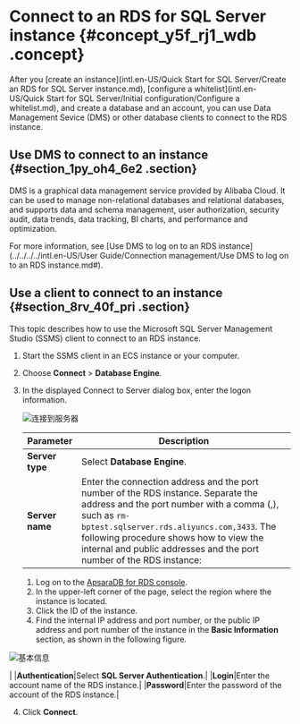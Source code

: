 # Connect to an RDS for SQL Server instance {#concept_y5f_rj1_wdb .concept}

After you [create an instance](intl.en-US/Quick Start for SQL Server/Create an RDS for SQL Server instance.md), [configure a whitelist](intl.en-US/Quick Start for SQL Server/Initial configuration/Configure a whitelist.md), and create a database and an account, you can use Data Management Sevice \(DMS\) or other database clients to connect to the RDS instance.

## Use DMS to connect to an instance {#section_1py_oh4_6e2 .section}

DMS is a graphical data management service provided by Alibaba Cloud. It can be used to manage non-relational databases and relational databases, and supports data and schema management, user authorization, security audit, data trends, data tracking, BI charts, and performance and optimization.

For more information, see [Use DMS to log on to an RDS instance](../../../../intl.en-US/User Guide/Connection management/Use DMS to log on to an RDS instance.md#).

## Use a client to connect to an instance {#section_8rv_40f_pri .section}

This topic describes how to use the Microsoft SQL Server Management Studio \(SSMS\) client to connect to an RDS instance.

1.  Start the SSMS client in an ECS instance or your computer.
2.  Choose **Connect** \> **Database Engine**.
3.  In the displayed Connect to Server dialog box, enter the logon information.

    ![连接到服务器](http://static-aliyun-doc.oss-cn-hangzhou.aliyuncs.com/assets/img/7840/15656778722831_en-US.png)

    |Parameter|Description|
    |---------|-----------|
    |**Server type**|Select **Database Engine**.|
    |**Server name**|Enter the connection address and the port number of the RDS instance. Separate the address and the port number with a comma \(,\), such as `rm-bptest.sqlserver.rds.aliyuncs.com,3433`. The following procedure shows how to view the internal and public addresses and the port number of the RDS instance:

     1.  Log on to the [ApsaraDB for RDS console](https://rds.console.aliyun.com/).
    2.  In the upper-left corner of the page, select the region where the instance is located.
    3.  Click the ID of the instance.
    4.  Find the internal IP address and port number, or the public IP address and port number of the instance in the **Basic Information** section, as shown in the following figure.

![基本信息](http://static-aliyun-doc.oss-cn-hangzhou.aliyuncs.com/assets/img/7839/15656778722776_en-US.png)

 |
    |**Authentication**|Select **SQL Server Authentication**.|
    |**Login**|Enter the account name of the RDS instance.|
    |**Password**|Enter the password of the account of the RDS instance.|

4.  Click **Connect**.

